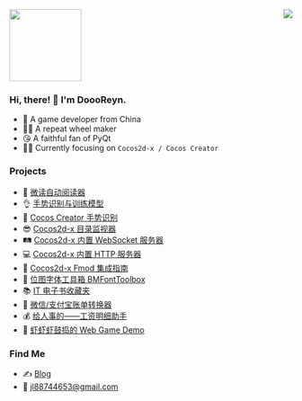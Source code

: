 <a style="float:center;">
  <img width="128px" src="https://user-images.githubusercontent.com/2780145/109505497-a8d97600-7ac2-11eb-9cfe-1e34b52a89ed.gif" />
  <img align="right" src="https://github-readme-stats.vercel.app/api?username=doooreyn&show_icons=true&hide_title=true&hide_border=true&count_private=true&include_all_commits=true&theme=vue" />
</a>

### Hi, there! 🤠 I'm DoooReyn.

-   🐼 A game developer from China
-   👷‍♂️ A repeat wheel maker
-   😘 A faithful fan of PyQt
-   🧙‍♂️ Currently focusing on `Cocos2d-x / Cocos Creator`

### Projects

-   📘 [微读自动阅读器](https://github.com/DoooReyn/WxRead-PC-AutoReader)
-   👌 [手势识别与训练模型](https://wu57.cn/Game/gestures/)
-   🖕 [Cocos Creator 手势识别](https://github.com/DoooReyn/ccc-gesture-recognition)
-   😎 [Cocos2d-x 目录监视器](https://github.com/DoooReyn/cocos2d-x-dir-monitor)
-   🛤️ [Cocos2d-x 内置 WebSocket 服务器](https://github.com/DoooReyn/cocos2d-x-lws)
-   💻 [Cocos2d-x 内置 HTTP 服务器](https://github.com/DoooReyn/cocos2d-x-lhs)
-   🎸 [Cocos2d-x Fmod 集成指南](https://github.com/DoooReyn/fmod-for-cocos2dx)
-   🧰 [位图字体工具箱 BMFontToolbox](https://github.com/DoooReyn/BMFontToolbox)
-   📚 [IT 电子书收藏夹](https://github.com/DoooReyn/dbooks-links.git)
-   📒 [微信/支付宝账单转换器](https://github.com/DoooReyn/wechat-alipay-bill-converter)
-   💰 [给人事的——工资明细助手](https://wu57.cn/Game/SalaryBook/)
-   👾 [虾虾虾鼓捣的 Web Game Demo](https://wu57.cn/Game/games/)

### Find Me

-   ✍️ [Blog](https://wu57.cn/)
-   📧 jl88744653@gmail.com
